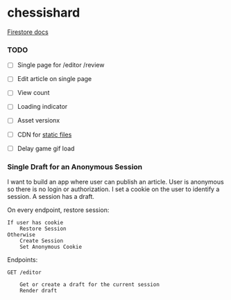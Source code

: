 # chessishard

[Firestore docs](https://googleapis.dev/nodejs/firestore/latest/DocumentSnapshot.html)

### TODO

- [ ] Single page for /editor /review
- [ ] Edit article on single page
- [ ] View count
- [ ] Loading indicator
- [ ] Asset versionx
- [ ] CDN for [static files](https://cloud.google.com/appengine/docs/standard/nodejs/serving-static-files)
- [ ] Delay game gif load














### Single Draft for an Anonymous Session

I want to build an app where user can publish an article. User is anonymous so there is no login or authorization. I set a cookie on the user to identify a session. A session has a draft. 

On every endpoint, restore session:

    If user has cookie
        Restore Session
    Otherwise
        Create Session
        Set Anonymous Cookie
    
Endpoints:

    GET /editor

        Get or create a draft for the current session
        Render draft
